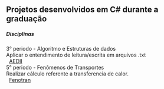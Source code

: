 ## Projetos desenvolvidos em C# durante a graduação

<div>
  <h5>Disciplinas</h5>
  3° periodo - Algoritmo e Estruturas de dados <br>
  Aplicar o entendimento de leitura/escrita em arquivos .txt <br>
  &nbsp; <a href="">AEDII</a><br/>
  5° periodo - Fenômenos de Transportes <br>
  Realizar cálculo referente a transferencia de calor.<br>
  &nbsp; <a href="">Fenotran</a><br/>
</div>